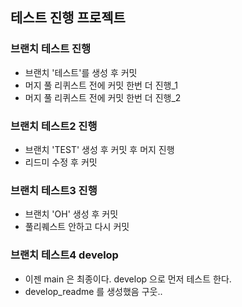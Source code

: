 ## 테스트 진행 프로젝트

### 브랜치 테스트 진행
* 브랜치 '테스트'를 생성 후 커밋
* 머지 풀 리퀴스트 전에 커밋 한번 더 진행_1
* 머지 풀 리퀴스트 전에 커밋 한번 더 진행_2


### 브랜치 테스트2 진행
* 브랜치 'TEST' 생성 후 커밋 후 머지 진행
* 리드미 수정 후 커밋

### 브랜치 테스트3 진행
* 브랜치 'OH' 생성 후 커밋
* 풀리퀘스트 안하고 다시 커밋

### 브랜치 테스트4 develop
* 이젠 main 은 최종이다. develop 으로 먼저 테스트 한다. 
* develop_readme 를 생성했음 구웃..